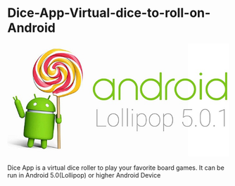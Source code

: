 # Dice-App-Virtual-dice-to-roll-on-Android

![](img/Google_Android_5.0.1_Lollipop_update_now_available.jpg)


Dice App is a virtual dice roller to play your favorite board games. It can be run in Android 5.0(Lollipop) or higher Android Device
